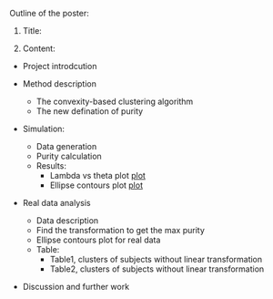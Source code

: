 Outline of the poster: 

1. Title: 


2. Content: 


* Project introdcution

* Method description
  + The convexity-based clustering algorithm
  + The new defination of purity

* Simulation: 
  + Data generation
  + Purity calculation
  + Results:
    + Lambda vs theta plot [plot](https://github.com/sakuramomo1005/Functional-data-analysis-draft/blob/master/Draft/purity%20with%20theta%20plot.png)
    + Ellipse contours plot [plot](https://github.com/sakuramomo1005/Functional-data-analysis-draft/blob/master/Draft/0.5.png)
    
* Real data analysis
  + Data description 
  + Find the transformation to get the max purity
  + Ellipse contours plot for real data
  + Table:
    - Table1, clusters of subjects without linear transformation
    - Table2, clusters of subjects without linear transformation

* Discussion and further work
